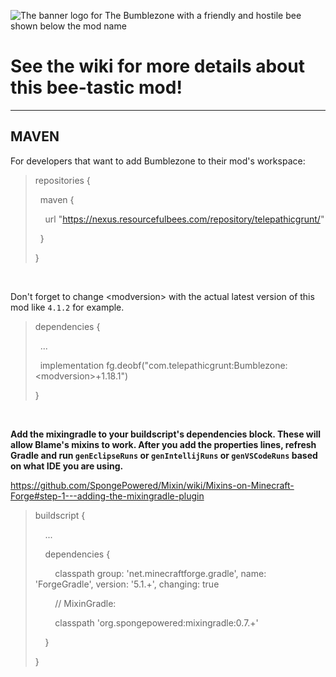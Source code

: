 ![The banner logo for The Bumblezone with a friendly and hostile bee shown below the mod name](https://user-images.githubusercontent.com/40846040/211122783-e4bde0e7-f721-48aa-8095-54dd8319ed40.png)

# See the wiki for more details about this bee-tastic mod!

***

## MAVEN

For developers that want to add Bumblezone to their mod's workspace:

<blockquote>repositories {

&nbsp; maven {

&nbsp; &nbsp; url "https://nexus.resourcefulbees.com/repository/telepathicgrunt/"

&nbsp; }

}</blockquote>

&nbsp;

Don't forget to change \<modversion> with the actual latest version of this mod like `4.1.2` for example.

<blockquote>dependencies {


&nbsp; ...


&nbsp; implementation fg.deobf("com.telepathicgrunt:Bumblezone:\<modversion>+1.18.1")


}</blockquote>

&nbsp;

**Add the mixingradle to your buildscript's dependencies block. These will allow Blame's mixins to work. After you add the properties lines, refresh Gradle and run `genEclipseRuns` or `genIntellijRuns` or `genVSCodeRuns` based on what IDE you are using.**

https://github.com/SpongePowered/Mixin/wiki/Mixins-on-Minecraft-Forge#step-1---adding-the-mixingradle-plugin

<blockquote>buildscript {

&nbsp; &nbsp; ...

&nbsp; &nbsp; dependencies {

&nbsp; &nbsp; &nbsp; &nbsp; classpath group: 'net.minecraftforge.gradle', name: 'ForgeGradle', version: '5.1.+', changing: true

&nbsp; &nbsp; &nbsp; &nbsp; // MixinGradle:

&nbsp; &nbsp; &nbsp; &nbsp; classpath 'org.spongepowered:mixingradle:0.7.+'

&nbsp; &nbsp; }

}</blockquote>
